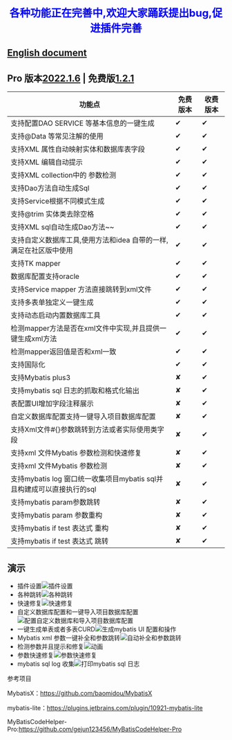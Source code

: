 ### <center><font color=blue size=5>各种功能正在完善中,欢迎大家踊跃提出bug,促进插件完善</font></center>
## [English document](https://github.com/zoulejiu/mybatisSmartCodeHelp/blob/main/README.md)
## Pro 版本[2022.1.6](https://plugins.jetbrains.com/plugin/18389-mybatis-smart-code-help-pro) | 免费版[1.2.1](https://plugins.jetbrains.com/plugin/16245-mybatis-smart-code-help)
功能点  | 免费版本  |  收费版本
-----   | ------ | -----
支持配置DAO SERVICE 等基本信息的一键生成|  ✔ | ✔
支持@Data 等常见注解的使用|  ✔ | ✔
支持XML 属性自动映射实体和数据库表字段|  ✔ | ✔
支持XML 编辑自动提示|  ✔ | ✔
支持XML collection中的 参数检测|  ✔ | ✔
支持Dao方法自动生成Sql|  ✔ | ✔
支持Service根据不同模式生成|  ✔ | ✔
支持@trim 实体类去除空格|  ✔ | ✔
支持XML sql自动生成Dao方法~~|  ✔ | ✔
支持自定义数据库工具,使用方法和idea 自带的一样,满足在社区版中使用|  ✔ | ✔
支持TK mapper|  ✔ | ✔
数据库配置支持oracle|  ✔ | ✔
支持Service mapper 方法直接跳转到xml文件|  ✔ | ✔
支持多表单独定义一键生成|  ✔ | ✔
支持动态启动内置数据库工具|  ✔ | ✔
检测mapper方法是否在xml文件中实现,并且提供一键生成xml方法|  ✔ | ✔
检测mapper返回值是否和xml一致|  ✔ | ✔
支持国际化|  ✔ | ✔
支持Mybatis plus3| ✘|✔
支持mybatis sql 日志的抓取和格式化输出| ✘|✔
表配置UI增加字段注释展示| ✘|✔
自定义数据库配置支持一键导入项目数据库配置| ✘|✔
支持Xml文件#{}参数跳转到方法或者实际使用类字段| ✘|✔
支持xml 文件Mybatis 参数检测和快速修复| ✘|✔
支持xml 文件Mybatis 参数检测| ✘|✔
支持mybatis log 窗口统一收集项目mybatis sql并且构建成可以直接执行的sql| ✘|✔
支持mybatis param参数跳转| ✘|✔
支持mybatis param 参数重构| ✘|✔
支持mybatis if test 表达式 重构| ✘|✔
支持mybatis if test 表达式 跳转| ✘|✔
## 演示
- 插件设置![插件设置](https://user-images.githubusercontent.com/31949635/154419374-81726a9f-d411-424c-9785-aff768b761f2.gif)
- 各种跳转![各种跳转](https://user-images.githubusercontent.com/31949635/154419392-3d6c0f04-111c-49dd-a032-ed5bb8d74d53.gif)
- 快速修复![快速修复](https://user-images.githubusercontent.com/31949635/154419490-2fcdfbba-f289-4152-a790-22875fc446f5.gif)
- 自定义数据库配置和一键导入项目数据库配置![配置自定义数据库和导入项目数据库配置](https://user-images.githubusercontent.com/31949635/154419550-070db2d8-b159-4a33-8d93-fec1d2975df6.gif)
- 一键生成单表或者多表CURD![生成mybatis UI 配置和操作](https://user-images.githubusercontent.com/31949635/154419631-cc87752d-128b-4bb7-8dc4-ef8ef7ac43a7.gif)
- Mybatis xml 参数一键补全和参数跳转![自动补全和参数跳转](https://user-images.githubusercontent.com/31949635/154419688-4fe6bc14-d991-433a-9018-b7c667968785.gif)
- 检测参数并且提示和修复![动画](https://user-images.githubusercontent.com/31949635/151687957-63e8e956-7738-49e2-a48b-1d6b29bcec18.gif)
- 参数快速修复![参数快速修复](https://user-images.githubusercontent.com/31949635/154419332-ae875668-c780-4fb2-8522-8322bda79beb.gif)
- mybatis sql log 收集![打印mybatis sql 日志](https://user-images.githubusercontent.com/31949635/154420682-52dae594-bb99-4803-886a-48eac1afed27.gif)



参考项目

   MybatisX：https://github.com/baomidou/MybatisX
   
   mybatis-lite：https://plugins.jetbrains.com/plugin/10921-mybatis-lite
   
   MyBatisCodeHelper-Pro:https://github.com/gejun123456/MyBatisCodeHelper-Pro
